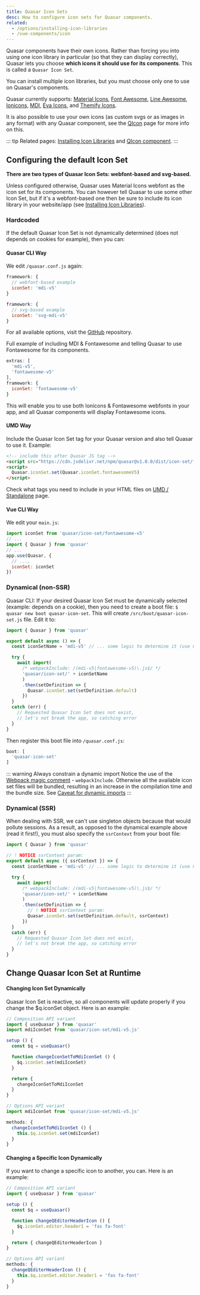 ```yaml
---
title: Quasar Icon Sets
desc: How to configure icon sets for Quasar components.
related:
  - /options/installing-icon-libraries
  - /vue-components/icon
---
```


Quasar components have their own icons. Rather than forcing you into using one icon library in particular (so that they can display correctly), Quasar lets you choose **which icons it should use for its components**. This is called a `Quasar Icon Set`.

You can install multiple icon libraries, but you must choose only one to use on Quasar's components.

Quasar currently supports: [Material Icons](https://material.io/icons/), [Font Awesome](http://fontawesome.io/icons/), [Line Awesome](https://icons8.com/line-awesome), [Ionicons](https://ionicons.com/), [MDI](https://materialdesignicons.com/), [Eva Icons](https://akveo.github.io/eva-icons), and [Themify Icons](https://themify.me/themify-icons).

It is also possible to use your own icons (as custom svgs or as images in any format) with any Quasar component, see the [QIcon](/vue-components/icon#Image-icons) page for more info on this.

::: tip
Related pages: [Installing Icon Libraries](/options/installing-icon-libraries) and [QIcon component](/vue-components/icon).
:::

## Configuring the default Icon Set
**There are two types of Quasar Icon Sets: webfont-based and svg-based.**

Unless configured otherwise, Quasar uses Material Icons webfont as the icon set for its components. You can however tell Quasar to use some other Icon Set, but if it's a webfont-based one then be sure to include its icon library in your website/app (see [Installing Icon Libraries](/options/installing-icon-libraries)).

### Hardcoded
If the default Quasar Icon Set is not dynamically determined (does not depends on cookies for example), then you can:

#### Quasar CLI Way
We edit `/quasar.conf.js` again:

```js
framework: {
  // webfont-based example
  iconSet: 'mdi-v5'
}
```

```js
framework: {
  // svg-based example
  iconSet: 'svg-mdi-v5'
}
```

For all available options, visit the [GitHub](https://github.com/quasarframework/quasar/tree/vue3-work/ui/icon-set) repository.

Full example of including MDI & Fontawesome and telling Quasar to use Fontawesome for its components.

```js
extras: [
  'mdi-v5',
  'fontawesome-v5'
],
framework: {
  iconSet: 'fontawesome-v5'
}
```

This will enable you to use both Ionicons & Fontawesome webfonts in your app, and all Quasar components will display Fontawesome icons.

#### UMD Way
Include the Quasar Icon Set tag for your Quasar version and also tell Quasar to use it. Example:

```html
<!-- include this after Quasar JS tag -->
<script src="https://cdn.jsdelivr.net/npm/quasar@v1.0.0/dist/icon-set/fontawesome-v5.umd.prod.js"></script>
<script>
  Quasar.iconSet.set(Quasar.iconSet.fontawesomeV5)
</script>
```

Check what tags you need to include in your HTML files on [UMD / Standalone](/start/umd) page.


#### Vue CLI Way
We edit your `main.js`:

```js
import iconSet from 'quasar/icon-set/fontawesome-v5'
// ...
import { Quasar } from 'quasar'
// ...
app.use(Quasar, {
  // ...,
  iconSet: iconSet
})
```

### Dynamical (non-SSR)
Quasar CLI: If your desired Quasar Icon Set must be dynamically selected (example: depends on a cookie), then you need to create a boot file: `$ quasar new boot quasar-icon-set`. This will create `/src/boot/quasar-icon-set.js` file. Edit it to:

```js
import { Quasar } from 'quasar'

export default async () => {
  const iconSetName = 'mdi-v5' // ... some logic to determine it (use Cookies Plugin?)

  try {
    await import(
      /* webpackInclude: /(mdi-v5|fontawesome-v5)\.js$/ */
      'quasar/icon-set/' + iconSetName
      )
      .then(setDefinition => {
        Quasar.iconSet.set(setDefinition.default)
      })
  }
  catch (err) {
    // Requested Quasar Icon Set does not exist,
    // let's not break the app, so catching error
  }
}
```

Then register this boot file into `/quasar.conf.js`:

```js
boot: [
  'quasar-icon-set'
]
```

::: warning Always constrain a dynamic import
Notice the use of the [Webpack magic comment](https://webpack.js.org/api/module-methods/#magic-comments) - `webpackInclude`. Otherwise all the available icon set files will be bundled, resulting in an increase in the compilation time and the bundle size. See [Caveat for dynamic imports](https://quasar.dev/quasar-cli/lazy-loading#Caveat-for-dynamic-imports)
:::

### Dynamical (SSR)
When dealing with SSR, we can't use singleton objects because that would pollute sessions. As a result, as opposed to the dynamical example above (read it first!), you must also specify the `ssrContext` from your boot file:

```js
import { Quasar } from 'quasar'

// ! NOTICE ssrContext param:
export default async ({ ssrContext }) => {
  const iconSetName = 'mdi-v5' // ... some logic to determine it (use Cookies Plugin?)

  try {
    await import(
      /* webpackInclude: /(mdi-v5|fontawesome-v5)\.js$/ */
      'quasar/icon-set/' + iconSetName
      )
      .then(setDefinition => {
        // ! NOTICE ssrContext param:
        Quasar.iconSet.set(setDefinition.default, ssrContext)
      })
  }
  catch (err) {
    // Requested Quasar Icon Set does not exist,
    // let's not break the app, so catching error
  }
}
```

## Change Quasar Icon Set at Runtime

#### Changing Icon Set Dynamically
Quasar Icon Set is reactive, so all components will update properly if you change the $q.iconSet object. Here is an example:

```js
// Composition API variant
import { useQuasar } from 'quasar'
import mdiIconSet from 'quasar/icon-set/mdi-v5.js'

setup () {
  const $q = useQuasar()

  function changeIconSetToMdiIconSet () {
    $q.iconSet.set(mdiIconSet)
  }

  return {
    changeIconSetToMdiIconSet
  }
}
```

```js
// Options API variant
import mdiIconSet from 'quasar/icon-set/mdi-v5.js'

methods: {
  changeIconSetToMdiIconSet () {
    this.$q.iconSet.set(mdiIconSet)
  }
}
```

#### Changing a Specific Icon Dynamically
If you want to change a specific icon to another, you can. Here is an example:

```js
// Composition API variant
import { useQuasar } from 'quasar'

setup () {
  const $q = useQuasar()

  function changeQEditorHeaderIcon () {
    $q.iconSet.editor.header1 = 'fas fa-font'
  }

  return { changeQEditorHeaderIcon }
}
```

```js
// Options API variant
methods: {
  changeQEditorHeaderIcon () {
    this.$q.iconSet.editor.header1 = 'fas fa-font'
  }
}
```

